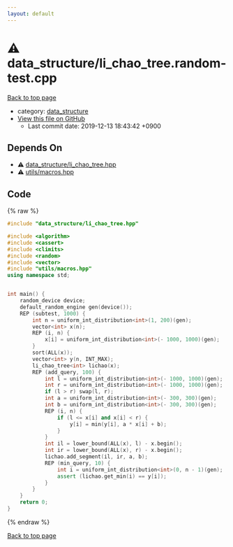 ```yaml
---
layout: default
---
```


<!-- mathjax config similar to math.stackexchange -->
<script type="text/javascript" async
  src="https://cdnjs.cloudflare.com/ajax/libs/mathjax/2.7.5/MathJax.js?config=TeX-MML-AM_CHTML">
</script>
<script type="text/x-mathjax-config">
  MathJax.Hub.Config({
    TeX: { equationNumbers: { autoNumber: "AMS" }},
    tex2jax: {
      inlineMath: [ ['$','$'] ],
      processEscapes: true
    },
    "HTML-CSS": { matchFontHeight: false },
    displayAlign: "left",
    displayIndent: "2em"
  });
</script>

<script type="text/javascript" src="https://cdnjs.cloudflare.com/ajax/libs/jquery/3.4.1/jquery.min.js"></script>
<script src="https://cdn.jsdelivr.net/npm/jquery-balloon-js@1.1.2/jquery.balloon.min.js" integrity="sha256-ZEYs9VrgAeNuPvs15E39OsyOJaIkXEEt10fzxJ20+2I=" crossorigin="anonymous"></script>
<script type="text/javascript" src="../../assets/js/copy-button.js"></script>
<link rel="stylesheet" href="../../assets/css/copy-button.css" />


# :warning: data_structure/li_chao_tree.random-test.cpp
<a href="../../index.html">Back to top page</a>

* category: <a href="../../index.html#c8f6850ec2ec3fb32f203c1f4e3c2fd2">data_structure</a>
* <a href="{{ site.github.repository_url }}/blob/master/data_structure/li_chao_tree.random-test.cpp">View this file on GitHub</a>
    - Last commit date: 2019-12-13 18:43:42 +0900




## Depends On
* :warning: <a href="li_chao_tree.hpp.html">data_structure/li_chao_tree.hpp</a>
* :warning: <a href="../utils/macros.hpp.html">utils/macros.hpp</a>


## Code
{% raw %}
```cpp
#include "data_structure/li_chao_tree.hpp"

#include <algorithm>
#include <cassert>
#include <climits>
#include <random>
#include <vector>
#include "utils/macros.hpp"
using namespace std;


int main() {
    random_device device;
    default_random_engine gen(device());
    REP (subtest, 1000) {
        int n = uniform_int_distribution<int>(1, 200)(gen);
        vector<int> x(n);
        REP (i, n) {
            x[i] = uniform_int_distribution<int>(- 1000, 1000)(gen);
        }
        sort(ALL(x));
        vector<int> y(n, INT_MAX);
        li_chao_tree<int> lichao(x);
        REP (add_query, 100) {
            int l = uniform_int_distribution<int>(- 1000, 1000)(gen);
            int r = uniform_int_distribution<int>(- 1000, 1000)(gen);
            if (l > r) swap(l, r);
            int a = uniform_int_distribution<int>(- 300, 300)(gen);
            int b = uniform_int_distribution<int>(- 300, 300)(gen);
            REP (i, n) {
                if (l <= x[i] and x[i] < r) {
                    y[i] = min(y[i], a * x[i] + b);
                }
            }
            int il = lower_bound(ALL(x), l) - x.begin();
            int ir = lower_bound(ALL(x), r) - x.begin();
            lichao.add_segment(il, ir, a, b);
            REP (min_query, 10) {
                int i = uniform_int_distribution<int>(0, n - 1)(gen);
                assert (lichao.get_min(i) == y[i]);
            }
        }
    }
    return 0;
}

```
{% endraw %}

<a href="../../index.html">Back to top page</a>

